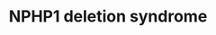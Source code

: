 ---
annotations:
- id: PW:0000013
  parent: disease pathway
  type: Pathway Ontology
  value: disease pathway
- id: DOID:0111114
  parent: genetic disease
  type: Disease Ontology
  value: nephronophthisis 3
authors:
- Fehrhart
description: 'Mutations or loss of NPHP1 cause nephronophthisis (NPHP), a rare genetic
  disorder. Due to the involvement of NPHP1 in ciliary function and cellular orientation
  in kidney, the main symptoms of the disorder are found in kidney development and
  function but as many ciliopathies, also neuronal functions are affected causing
  psychiatric disorders. '
last-edited: 2023-07-27
organisms:
- Homo sapiens
redirect_from:
- /index.php/Pathway:WP5399
- /instance/WP5399
- /instance/WP5399_r127059
revision: r127059
schema-jsonld:
- '@context': https://schema.org/
  '@id': https://wikipathways.github.io/pathways/WP5399.html
  '@type': Dataset
  creator:
    '@type': Organization
    name: WikiPathways
  description: 'Mutations or loss of NPHP1 cause nephronophthisis (NPHP), a rare genetic
    disorder. Due to the involvement of NPHP1 in ciliary function and cellular orientation
    in kidney, the main symptoms of the disorder are found in kidney development and
    function but as many ciliopathies, also neuronal functions are affected causing
    psychiatric disorders. '
  keywords:
  - BCAR1
  - FLNA
  - FLNB
  - FLNC
  - INVS
  - MAPK1
  - MAPK3
  - NPHP1
  - NPHP4
  - PTK2B
  - RPGRIP1L
  license: CC0
  name: NPHP1 deletion syndrome
seo: CreativeWork
title: NPHP1 deletion syndrome
wpid: WP5399
---
